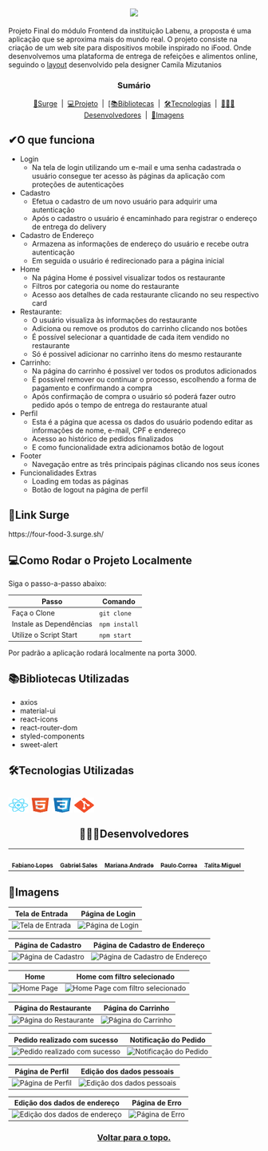 <h3 id= "top" align="center"><img width= "200px", src="https://user-images.githubusercontent.com/104591781/183080827-0eaeed46-1aa5-4a99-aee6-3bf70f9223ee.png"/></h3>

Projeto Final do módulo Frontend da instituição Labenu, a proposta é uma aplicação que se aproxima mais do mundo real. O projeto consiste na criação de um web site para dispositivos mobile inspirado no iFood. Onde desenvolvemos uma plataforma de entrega de refeições e alimentos online, seguindo o [layout](https://scene.zeplin.io/project/5dd5ab8e5fb2a0060f81698f) desenvolvido pela designer Camila Mizutanios


<h3 align="center"> Sumário  </h3>
<p align="center">
  <a href="#surge">🔗Surge</a> &#xa0;|&#xa0; 
  <a href="#projeto">💻Projeto</a> &#xa0;|&#xa0;
  <a href="#bibliotecas">[📚Bibliotecas</a> &#xa0;|&#xa0;
  <a href="#tecnologias">🛠️Tecnologias</a> &#xa0;|&#xa0;
  <a href="#desenvolvedores">👨🏻‍💻Desenvolvedores</a> &#xa0;|&#xa0;
  <a href="#imagens">📱Imagens</a>  
</p>


<h2 id="sobre"> ✔O que funciona </h2>

- Login 
   - Na tela de login utilizando um e-mail e uma senha cadastrada o usuário consegue ter acesso às páginas da aplicação com proteções de autenticações
- Cadastro
   - Efetua o cadastro de um novo usuário para adquirir uma autenticação 
   - Após o cadastro o usuário é encaminhado para registrar o endereço de entrega do delivery
- Cadastro de Endereço 
   - Armazena as informações de endereço do usuário e recebe outra autenticação
   - Em seguida o usuário é redirecionado para a página inicial
- Home
   - Na página Home é possivel visualizar todos os restaurante
   - Filtros por categoria ou nome do restaurante
   - Acesso aos detalhes de cada restaurante clicando no seu respectivo card
- Restaurante: 
   - O usuário visualiza às informações do restaurante 
   - Adiciona ou remove os produtos do carrinho clicando nos botões
   - É possível selecionar a quantidade de cada item vendido no restaurante
   - Só é possivel adicionar no carrinho itens do mesmo restaurante
- Carrinho: 
   - Na página do carrinho é possivel ver todos os produtos adicionados
   - É possivel remover ou continuar o processo, escolhendo a forma de pagamento e confirmando a compra
   - Após confirmação de compra o usuário só poderá fazer outro pedido após o tempo de entrega do restaurante atual
- Perfil
   - Esta é a página que acessa os dados do usuário podendo editar as informações de nome, e-mail, CPF e endereço
   - Acesso ao histórico de pedidos finalizados
   - E como funcionalidade extra adicionamos botão de logout
- Footer
   - Navegação entre as três principais páginas clicando nos seus ícones
- Funcionalidades Extras
    - Loading em todas as páginas
    - Botão de logout na página de perfil

<h2 id="surge"> 🔗Link Surge </h2>  
https://four-food-3.surge.sh/

<h2 id="projeto"> 💻Como Rodar o Projeto Localmente </h2>

Siga o passo-a-passo abaixo:

| Passo                     | Comando            |
| ------------------------- | ------------------ |
| Faça o Clone              | `git clone`        |
| Instale as Dependências   | `npm install`      |
| Utilize o Script Start    | `npm start`        |

Por padrão a aplicação rodará localmente na porta 3000.

<h2 id="bibliotecas"> 📚Bibliotecas Utilizadas </h2>

- axios
- material-ui
- react-icons
- react-router-dom
- styled-components
- sweet-alert

<h2 id="tecnologias">🛠Tecnologias Utilizadas</h2>
 <div style="display: inline_block"><br>
  <img align="center" alt="React" height="30" width="40" src="https://raw.githubusercontent.com/devicons/devicon/master/icons/react/react-original.svg">
  <img align="center" alt="HTML" height="30" width="40" src="https://raw.githubusercontent.com/devicons/devicon/master/icons/html5/html5-original.svg">
  <img align="center" alt="CSS" height="30" width="40" src="https://raw.githubusercontent.com/devicons/devicon/master/icons/css3/css3-original.svg">
  <img align="center" alt="Git" height="30" width="40" src="https://raw.githubusercontent.com/devicons/devicon/master/icons/git/git-original.svg"> 
</div>

 <h2 id="desenvolvedores" align="center">👩🏻‍💻Desenvolvedores </h2>

</h2>
<table align="center">
  <tr>
     <td align="center"><a href="https://github.com/fabianoclopes"><img style="border-radius: 50%;" src="https://avatars.githubusercontent.com/u/103345612?v=4" width="100px;" alt=""/><br /><sub><b>Fabiano Lopes</b></sub></a>
  <br />
  <td align="center"><a href="https://github.com/GabeSales"><img style="border-radius: 50%;" src="https://avatars.githubusercontent.com/u/102243306?v=4" width="100px;" alt=""/><br /><sub><b>Gabriel Sales</b></sub></a>
  <br />
    </td> <td align="center"><a href="https://github.com/Mariandr4de"><img style="border-radius: 50%;" src="https://avatars.githubusercontent.com/u/104591781?v=4" width="100px;" alt=""/><br /><sub><b>Mariana Andrade</b></sub></a>
    <br />
     <td align="center"><a href="https://github.com/phcsilva056"><img style="border-radius: 50%;" src="https://avatars.githubusercontent.com/u/104540624?v=4" width="100px;" alt=""/><br /><sub><b>Paulo Correa</b></sub></a>
  <br />
    </td> <td align="center"><a href="https://github.com/TalitaMiguel"><img style="border-radius: 50%;" src="https://avatars.githubusercontent.com/u/62106501?v=4" width="100px;" alt=""/><br /><sub><b>Talita Miguel</b></sub></a><br />
    </td> 
  </tr>
</table>

<h2 id="desenvolvedores">📱Imagens</h2>

Tela de Entrada             |  Página de Login
:-------------------------:|:-------------------------:
![Tela de Entrada](https://user-images.githubusercontent.com/104591781/183250431-dc9fa064-e833-4e41-be51-89c88b4e5247.jpeg)   |  ![Página de Login](https://user-images.githubusercontent.com/104591781/183250425-f51b0cef-60cf-46f9-a27c-9a7419d9f559.jpeg)

Página de Cadastro |  Página de Cadastro de Endereço
:-------------------------:|:-------------------------:
![Página de Cadastro](https://user-images.githubusercontent.com/104591781/183250424-97106427-2a38-4234-ad46-8a6d5825afa4.jpeg)   |  ![Página de Cadastro de Endereço](https://user-images.githubusercontent.com/104591781/183250819-e10d9fb2-0c8f-4d67-b941-33ec626f031d.jpeg)

Home  |  Home com filtro selecionado
:-------------------------:|:-------------------------:
![Home Page](https://user-images.githubusercontent.com/104591781/183252781-7fc750a9-49be-4c7e-b067-ac512e82e46d.jpeg)  |  ![Home Page com filtro selecionado](https://user-images.githubusercontent.com/104591781/183250421-044c02b8-5997-472a-ac0c-991c79ea1af3.jpeg)  
  
Página do Restaurante |  Página do Carrinho
:-------------------------:|:-------------------------:
![Página do Restaurante](https://user-images.githubusercontent.com/104591781/183250821-771a13c7-74c5-463f-89c9-9387297a3fb2.jpeg)   |  ![Página do Carrinho](https://user-images.githubusercontent.com/104591781/183250432-ce77a73a-b92f-4ca0-afe1-4f33db667504.jpeg)

Pedido realizado com sucesso |  Notificação do Pedido
:-------------------------:|:-------------------------:
![Pedido realizado com sucesso](https://user-images.githubusercontent.com/104591781/183251139-b3fa98e5-aefe-4fb2-80ba-008086d0c756.jpeg)   |  ![Notificação do Pedido](https://user-images.githubusercontent.com/104591781/183250420-fc586024-db42-463c-99bc-e54051f4d954.jpeg)
  
  Página de Perfil           |  Edição dos dados pessoais 
:-------------------------:|:-------------------------:
![Página de Perfil](https://user-images.githubusercontent.com/104591781/183250428-1e933de2-4cee-427d-919f-7a375941b1bc.jpeg)   |  ![Edição dos dados pessoais](https://user-images.githubusercontent.com/104591781/183250419-3aa4c025-e159-4bdc-8470-f1f9b68b2231.jpeg)

Edição dos dados de endereço            |  Página de Erro
:-------------------------:|:-------------------------:
![Edição dos dados de endereço](https://user-images.githubusercontent.com/104591781/183250418-8a5ee373-da8f-4049-bfe5-db8db4ff727e.jpeg)   |  ![Página de Erro](https://user-images.githubusercontent.com/104591781/183250430-d87ebaaa-e1bd-4864-9ef2-7fbd2121d368.jpeg)

<h3 align="center">
  <a href='#top'>Voltar para o topo.</a>
</h3>
